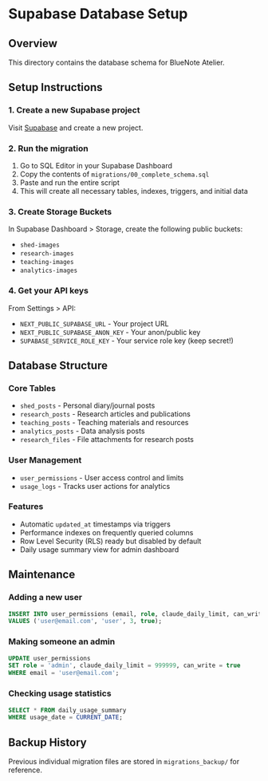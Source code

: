 # Supabase Database Setup

## Overview
This directory contains the database schema for BlueNote Atelier.

## Setup Instructions

### 1. Create a new Supabase project
Visit [Supabase](https://supabase.com) and create a new project.

### 2. Run the migration
1. Go to SQL Editor in your Supabase Dashboard
2. Copy the contents of `migrations/00_complete_schema.sql`
3. Paste and run the entire script
4. This will create all necessary tables, indexes, triggers, and initial data

### 3. Create Storage Buckets
In Supabase Dashboard > Storage, create the following public buckets:
- `shed-images`
- `research-images`
- `teaching-images`
- `analytics-images`

### 4. Get your API keys
From Settings > API:
- `NEXT_PUBLIC_SUPABASE_URL` - Your project URL
- `NEXT_PUBLIC_SUPABASE_ANON_KEY` - Your anon/public key
- `SUPABASE_SERVICE_ROLE_KEY` - Your service role key (keep secret!)

## Database Structure

### Core Tables
- `shed_posts` - Personal diary/journal posts
- `research_posts` - Research articles and publications
- `teaching_posts` - Teaching materials and resources
- `analytics_posts` - Data analysis posts
- `research_files` - File attachments for research posts

### User Management
- `user_permissions` - User access control and limits
- `usage_logs` - Tracks user actions for analytics

### Features
- Automatic `updated_at` timestamps via triggers
- Performance indexes on frequently queried columns
- Row Level Security (RLS) ready but disabled by default
- Daily usage summary view for admin dashboard

## Maintenance

### Adding a new user
```sql
INSERT INTO user_permissions (email, role, claude_daily_limit, can_write) 
VALUES ('user@email.com', 'user', 3, true);
```

### Making someone an admin
```sql
UPDATE user_permissions 
SET role = 'admin', claude_daily_limit = 999999, can_write = true 
WHERE email = 'user@email.com';
```

### Checking usage statistics
```sql
SELECT * FROM daily_usage_summary 
WHERE usage_date = CURRENT_DATE;
```

## Backup History
Previous individual migration files are stored in `migrations_backup/` for reference.